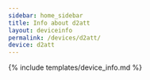 ```yaml
---
sidebar: home_sidebar
title: Info about d2att
layout: deviceinfo
permalink: /devices/d2att/
device: d2att
---
```

{% include templates/device_info.md %}
